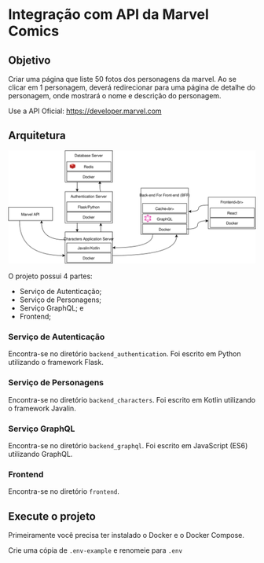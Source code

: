 # Integração com API da Marvel Comics

## Objetivo

Criar uma página que liste 50 fotos dos personagens da marvel. Ao se clicar em 1 personagem, deverá redirecionar para uma página de detalhe do personagem, onde mostrará o nome e descrição do personagem.

Use a API Oficial: https://developer.marvel.com

## Arquitetura

![aly](Arquitetura.svg)

O projeto possui 4 partes:
  - Serviço de Autenticação;
  - Serviço de Personagens;
  - Serviço GraphQL; e
  - Frontend;

### Serviço de Autenticação

Encontra-se no diretório `backend_authentication`. Foi escrito em Python utilizando o framework Flask.

### Serviço de Personagens

Encontra-se no diretório `backend_characters`. Foi escrito em Kotlin utilizando o framework Javalin.

### Serviço GraphQL

Encontra-se no diretório `backend_graphql`. Foi escrito em JavaScript (ES6) utilizando GraphQL.

### Frontend

Encontra-se no diretório `frontend`.

## Execute o projeto

Primeiramente você precisa ter instalado o Docker e o Docker Compose.

Crie uma cópia de `.env-example` e renomeie para `.env`
